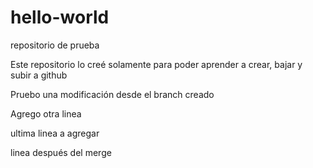 # hello-world
repositorio de prueba

Este repositorio lo creé solamente para poder aprender a crear, bajar y subir a github

Pruebo una modificación desde el branch creado

Agrego otra linea

ultima linea a agregar

linea después del merge

